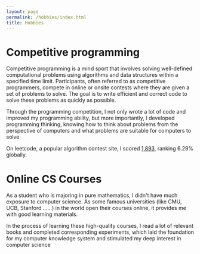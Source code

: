 ```yaml
---
layout: page
permalink: /hobbies/index.html
title: Hobbies
---
```


# Competitive programming

Competitive programming is a mind sport that involves solving  well-defined computational problems using algorithms and data structures within a specified time limit. Participants, often referred to as  competitive programmers, compete in online or onsite contests where they are given a set of problems to solve. The goal is to write efficient  and correct code to solve these problems as quickly as possible.

Through the programming competition, I not only wrote a lot of code and improved my programming ability, but more importantly, I developed programming thinking, knowing how to think about problems from the perspective of computers and what problems are suitable for computers to solve

On leetcode, a popular algorithm contest site, I scored [1,893](https://leetcode.cn/u/why-iz2/), ranking 6.29% globally.



# Online CS Courses

As a student who is majoring in pure mathematics, I didn't have much exposure to computer science. As some famous universities (like CMU, UCB, Stanford ……) in the world open their courses online, it provides me with good learning materials. 

In the process of learning these high-quality courses, I read a lot of relevant books and completed corresponding experiments, which laid the foundation for my computer knowledge system and stimulated my deep interest in computer science



